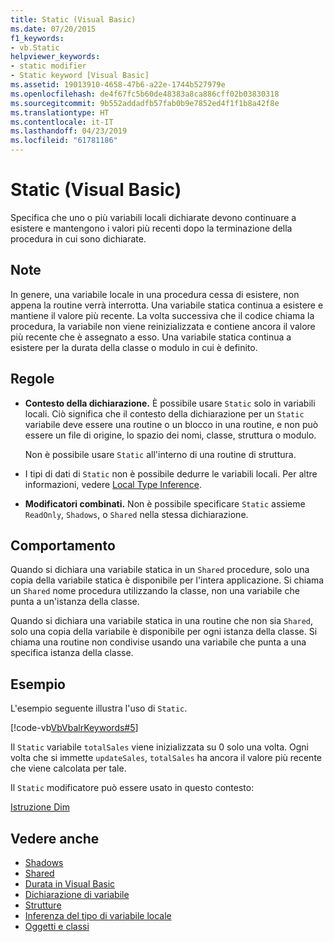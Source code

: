 ```yaml
---
title: Static (Visual Basic)
ms.date: 07/20/2015
f1_keywords:
- vb.Static
helpviewer_keywords:
- static modifier
- Static keyword [Visual Basic]
ms.assetid: 19013910-4658-47b6-a22e-1744b527979e
ms.openlocfilehash: de4f67fc5b60de48383a8ca886cff02b03830318
ms.sourcegitcommit: 9b552addadfb57fab0b9e7852ed4f1f1b8a42f8e
ms.translationtype: HT
ms.contentlocale: it-IT
ms.lasthandoff: 04/23/2019
ms.locfileid: "61781186"
---
```

# <a name="static-visual-basic"></a>Static (Visual Basic)
Specifica che uno o più variabili locali dichiarate devono continuare a esistere e mantengono i valori più recenti dopo la terminazione della procedura in cui sono dichiarate.  
  
## <a name="remarks"></a>Note  
 In genere, una variabile locale in una procedura cessa di esistere, non appena la routine verrà interrotta. Una variabile statica continua a esistere e mantiene il valore più recente. La volta successiva che il codice chiama la procedura, la variabile non viene reinizializzata e contiene ancora il valore più recente che è assegnato a esso. Una variabile statica continua a esistere per la durata della classe o modulo in cui è definito.  
  
## <a name="rules"></a>Regole  
  
- **Contesto della dichiarazione.** È possibile usare `Static` solo in variabili locali. Ciò significa che il contesto della dichiarazione per un `Static` variabile deve essere una routine o un blocco in una routine, e non può essere un file di origine, lo spazio dei nomi, classe, struttura o modulo.  
  
     Non è possibile usare `Static` all'interno di una routine di struttura.  
  
- I tipi di dati di `Static` non è possibile dedurre le variabili locali. Per altre informazioni, vedere [Local Type Inference](../../../visual-basic/programming-guide/language-features/variables/local-type-inference.md).  
  
- **Modificatori combinati.** Non è possibile specificare `Static` assieme `ReadOnly`, `Shadows`, o `Shared` nella stessa dichiarazione.  
  
## <a name="behavior"></a>Comportamento  
 Quando si dichiara una variabile statica in un `Shared` procedure, solo una copia della variabile statica è disponibile per l'intera applicazione. Si chiama un `Shared` nome procedura utilizzando la classe, non una variabile che punta a un'istanza della classe.  
  
 Quando si dichiara una variabile statica in una routine che non sia `Shared`, solo una copia della variabile è disponibile per ogni istanza della classe. Si chiama una routine non condivise usando una variabile che punta a una specifica istanza della classe.  
  
## <a name="example"></a>Esempio  
 L'esempio seguente illustra l'uso di `Static`.  
  
 [!code-vb[VbVbalrKeywords#5](~/samples/snippets/visualbasic/VS_Snippets_VBCSharp/VbVbalrKeywords/VB/Class1.vb#5)]  
  
 Il `Static` variabile `totalSales` viene inizializzata su 0 solo una volta. Ogni volta che si immette `updateSales`, `totalSales` ha ancora il valore più recente che viene calcolata per tale.  
  
 Il `Static` modificatore può essere usato in questo contesto:  
  
 [Istruzione Dim](../../../visual-basic/language-reference/statements/dim-statement.md)  
  
## <a name="see-also"></a>Vedere anche

- [Shadows](../../../visual-basic/language-reference/modifiers/shadows.md)
- [Shared](../../../visual-basic/language-reference/modifiers/shared.md)
- [Durata in Visual Basic](../../../visual-basic/programming-guide/language-features/declared-elements/lifetime.md)
- [Dichiarazione di variabile](../../../visual-basic/programming-guide/language-features/variables/variable-declaration.md)
- [Strutture](../../../visual-basic/programming-guide/language-features/data-types/structures.md)
- [Inferenza del tipo di variabile locale](../../../visual-basic/programming-guide/language-features/variables/local-type-inference.md)
- [Oggetti e classi](../../../visual-basic/programming-guide/language-features/objects-and-classes/index.md)
